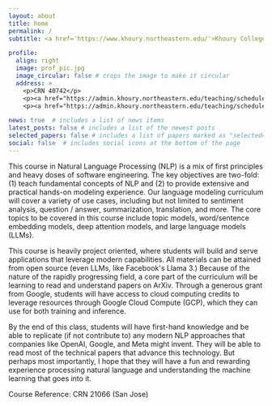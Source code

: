 ```yaml
---
layout: about
title: home
permalink: /
subtitle: <a href='https://www.khoury.northeastern.edu/'>Khoury College of Computer Science</a>. <a href='https://www.google.com/maps/place/Northeastern+University+in+Silicon+Valley'>San Jose, CA</a> - <a href='mailto:k.ni@northeastern.edu'>Karl's E-Mail</a>

profile:
  align: right
  image: prof_pic.jpg
  image_circular: false # crops the image to make it circular
  address: >
    <p>CRN 40742</p>
    <p><a href="https://admin.khoury.northeastern.edu/teaching/schedules/section/250909?semester=Fall+2024&campus=2859">Thu 4:00-7:20pm</a></p>
    <p><a href="https://admin.khoury.northeastern.edu/teaching/schedules/section/250909?semester=Fall+2024&campus=2859">San Jose Room TBD</a></p>

news: true  # includes a list of news items
latest_posts: false # includes a list of the newest posts
selected_papers: false # includes a list of papers marked as "selected={true}"
social: false  # includes social icons at the bottom of the page
---
```

This course in Natural Language Processing (NLP) is a mix of first principles and heavy doses of software engineering. The key objectives are two-fold: (1) teach fundamental concepts of NLP and (2) to provide extensive and practical hands-on modeling experience. Our language modeling curriculum will cover a variety of use cases, including but not limited to sentiment analysis, question / answer, summarization, translation, and more. The core topics to be covered in this course include topic models, word/sentence embedding models, deep attention models, and large language models (LLMs). 

This course is heavily project oriented, where students will build and serve applications that leverage modern capabilities. All materials can be attained from open source (even LLMs, like Facebook's Llama 3.) Because of the nature of the rapidly progressing field, a core part of the curriculum will be learning to read and understand papers on ArXiv. Through a generous grant from Google, students will have access to cloud computing credits to leverage resources through Google Cloud Compute (GCP), which they can use for both training and inference.

By the end of this class, students will have first-hand knowledge and be able to replicate (if not contribute to) any modern NLP approaches that companies like OpenAI, Google, and Meta might invent. They will be able to read most of the technical papers that advance this technology. But perhaps most importantly, I hope that they will have a fun and rewarding experience processing natural language and understanding the machine learning that goes into it.


Course Reference: CRN 21066 (San Jose)

